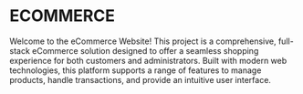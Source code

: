 # ECOMMERCE
Welcome to the eCommerce Website! This project is a comprehensive, full-stack eCommerce solution designed to offer a seamless shopping experience for both customers and administrators. Built with modern web technologies, this platform supports a range of features to manage products, handle transactions, and provide an intuitive user interface.
